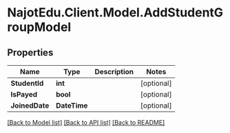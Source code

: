 # NajotEdu.Client.Model.AddStudentGroupModel

## Properties

Name | Type | Description | Notes
------------ | ------------- | ------------- | -------------
**StudentId** | **int** |  | [optional] 
**IsPayed** | **bool** |  | [optional] 
**JoinedDate** | **DateTime** |  | [optional] 

[[Back to Model list]](../README.md#documentation-for-models) [[Back to API list]](../README.md#documentation-for-api-endpoints) [[Back to README]](../README.md)

